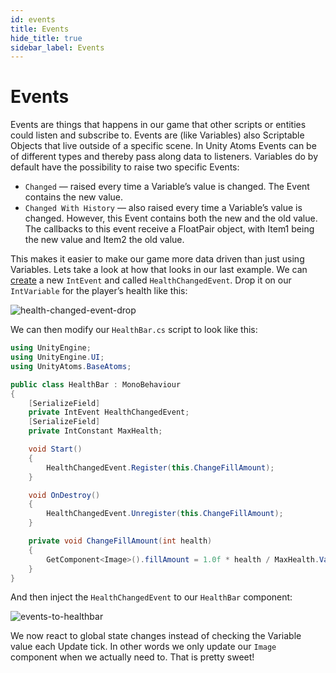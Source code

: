 ```yaml
---
id: events
title: Events
hide_title: true
sidebar_label: Events
---
```


# Events

Events are things that happens in our game that other scripts or entities could listen and subscribe to. Events are (like Variables) also Scriptable Objects that live outside of a specific scene. In Unity Atoms Events can be of different types and thereby pass along data to listeners. Variables do by default have the possibility to raise two specific Events:

-   `Changed` — raised every time a Variable’s value is changed. The Event contains the new value.
-   `Changed With History` — also raised every time a Variable’s value is changed. However, this Event contains both the new and the old value. The callbacks to this event receive a FloatPair object, with Item1 being the new value and Item2 the old value.

This makes it easier to make our game more data driven than just using Variables. Lets take a look at how that looks in our last example. We can [create](./creating-atoms.md) a new `IntEvent` and called `HealthChangedEvent`. Drop it on our `IntVariable` for the player’s health like this:

![health-changed-event-drop](../assets/events/health-changed-event-drop.gif)

We can then modify our `HealthBar.cs` script to look like this:

```cs
using UnityEngine;
using UnityEngine.UI;
using UnityAtoms.BaseAtoms;

public class HealthBar : MonoBehaviour
{
    [SerializeField]
    private IntEvent HealthChangedEvent;
    [SerializeField]
    private IntConstant MaxHealth;

    void Start()
    {
        HealthChangedEvent.Register(this.ChangeFillAmount);
    }

    void OnDestroy()
    {
        HealthChangedEvent.Unregister(this.ChangeFillAmount);
    }

    private void ChangeFillAmount(int health)
    {
        GetComponent<Image>().fillAmount = 1.0f * health / MaxHealth.Value;
    }
}
```

And then inject the `HealthChangedEvent` to our `HealthBar` component:

![events-to-healthbar](../assets/events/events-to-healthbar.gif)

We now react to global state changes instead of checking the Variable value each Update tick. In other words we only update our `Image` component when we actually need to. That is pretty sweet!
